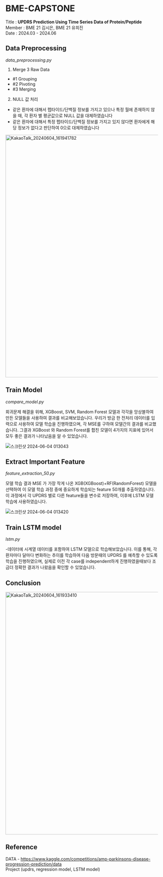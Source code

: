 # BME-CAPSTONE 

Title : **UPDRS Prediction Using Time Series Data of Protein/Peptide** <br/>
Member : BME 21 김시은, BME 21 유희진 <br/>
Date : 2024.03 - 2024.06 <br/>


## Data Preprocessing
_data_preprocessing.py_

1. Merge 3 Raw Data
- #1 Grouping
- #2 Pivoting
- #3 Merging

2. NULL 값 처리
* 같은 환자에 대해서 펩타이드/단백질 정보를 가지고 있으나 특정 월에 존재하지 않을 때, 각 환자 별 평균값으로 NULL 값을 대체하였습니다
* 같은 환자에 대해서 특정 펩타이드/단백질 정보를 가지고 있지 않다면 환자에게 해당 정보가 없다고 판단하여 0으로 대체하였습니다

<img width="800" alt="KakaoTalk_20240604_161941782" src="https://github.com/kse27/BME-CAPSTONE/assets/145419092/3db404af-11c4-4db4-a754-7b05e4179db0">

## Train Model
_compare_model.py_

회귀문제 해결을 위해, XGBoost, SVM, Random Forest 모델과 각각을 앙상블하여 만든 모델들을 사용하여 결과를 비교해보았습니다. 우리가 방금 한 전처리 데이터를 입력으로 사용하여 모델 학습을 진행하였으며, 각 MSE를 구하여 모델간의 결과를 비교했습니다. 그결과 XGBoost 와 Random Forest를 합친 모델이 4가지의 지표에 있어서 모두 좋은 결과가 나타났음을 알 수 있었습니다. 

![스크린샷 2024-06-04 013043](https://github.com/kse27/BME-CAPSTONE/assets/145419092/32a8b504-c981-4651-ac59-b329a899d642)

## Extract Important Feature
_feature_extraction_50.py_

모델 학습 결과 MSE 가 가장 작게 나온 XGB(XGBoost)+RF(RandomForest) 모델을 선택하여 이 모델 학습 과정 중에 중요하게 학습되는 feature 50개를 추출하였습니다. 이 과정에서 각 UPDRS 별로 다른 feature들을 변수로 저장하여, 이후에 LSTM 모델 학습에 사용하였습니다.

![스크린샷 2024-06-04 013420](https://github.com/kse27/BME-CAPSTONE/assets/145419092/df5bf007-a145-4240-a0ff-d82517cd254e)

## Train LSTM model
_lstm.py_

-데이터에 시계열 데이터를 포함하여 LSTM 모델으로 학습해보았습니다. 이를 통해, 각 환자마다 달마다 변화하는 추이를 학습하여 다음 방문때의 UPDRS 를 예측할 수 있도록 학습을 진행하였으며, 실제로 이전 각 case를 independent하게 진행하였을때보다 조금더 정확한 결과가 나왔음을 확인할 수 있었습니다. 

## Conclusion
<img width="800" alt="KakaoTalk_20240604_161933410" src="https://github.com/kse27/BME-CAPSTONE/assets/145419092/86d70500-521f-4d4e-9dd0-296e989c0037">



## Reference
DATA - https://www.kaggle.com/competitions/amp-parkinsons-disease-progression-prediction/data <br/>
Project 
(updrs, regression model, LSTM model)
